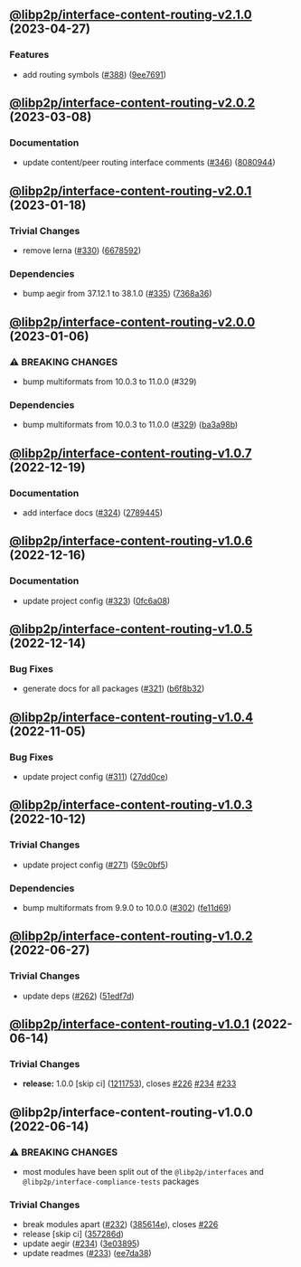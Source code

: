 ## [@libp2p/interface-content-routing-v2.1.0](https://github.com/libp2p/js-libp2p-interfaces/compare/@libp2p/interface-content-routing-v2.0.2...@libp2p/interface-content-routing-v2.1.0) (2023-04-27)


### Features

* add routing symbols ([#388](https://github.com/libp2p/js-libp2p-interfaces/issues/388)) ([9ee7691](https://github.com/libp2p/js-libp2p-interfaces/commit/9ee76915d2b8298d99557e105c4f71d585e97e7d))

## [@libp2p/interface-content-routing-v2.0.2](https://github.com/libp2p/js-libp2p-interfaces/compare/@libp2p/interface-content-routing-v2.0.1...@libp2p/interface-content-routing-v2.0.2) (2023-03-08)


### Documentation

* update content/peer routing interface comments ([#346](https://github.com/libp2p/js-libp2p-interfaces/issues/346)) ([8080944](https://github.com/libp2p/js-libp2p-interfaces/commit/8080944d3c3a81834c6b432843441996cd9e34e5))

## [@libp2p/interface-content-routing-v2.0.1](https://github.com/libp2p/js-libp2p-interfaces/compare/@libp2p/interface-content-routing-v2.0.0...@libp2p/interface-content-routing-v2.0.1) (2023-01-18)


### Trivial Changes

* remove lerna ([#330](https://github.com/libp2p/js-libp2p-interfaces/issues/330)) ([6678592](https://github.com/libp2p/js-libp2p-interfaces/commit/6678592dd0cf601a2671852f9d2a0aff5dee2b18))


### Dependencies

* bump aegir from 37.12.1 to 38.1.0 ([#335](https://github.com/libp2p/js-libp2p-interfaces/issues/335)) ([7368a36](https://github.com/libp2p/js-libp2p-interfaces/commit/7368a363423a08e8fa247dcb76ea13e4cf030d65))

## [@libp2p/interface-content-routing-v2.0.0](https://github.com/libp2p/js-libp2p-interfaces/compare/@libp2p/interface-content-routing-v1.0.7...@libp2p/interface-content-routing-v2.0.0) (2023-01-06)


### ⚠ BREAKING CHANGES

* bump multiformats from 10.0.3 to 11.0.0 (#329)

### Dependencies

* bump multiformats from 10.0.3 to 11.0.0 ([#329](https://github.com/libp2p/js-libp2p-interfaces/issues/329)) ([ba3a98b](https://github.com/libp2p/js-libp2p-interfaces/commit/ba3a98be61e3cf0996fefbd3004e974bb41ad2f0))

## [@libp2p/interface-content-routing-v1.0.7](https://github.com/libp2p/js-libp2p-interfaces/compare/@libp2p/interface-content-routing-v1.0.6...@libp2p/interface-content-routing-v1.0.7) (2022-12-19)


### Documentation

* add interface docs ([#324](https://github.com/libp2p/js-libp2p-interfaces/issues/324)) ([2789445](https://github.com/libp2p/js-libp2p-interfaces/commit/278944594c24e1a3c4b3624a35680d69166546d7))

## [@libp2p/interface-content-routing-v1.0.6](https://github.com/libp2p/js-libp2p-interfaces/compare/@libp2p/interface-content-routing-v1.0.5...@libp2p/interface-content-routing-v1.0.6) (2022-12-16)


### Documentation

* update project config ([#323](https://github.com/libp2p/js-libp2p-interfaces/issues/323)) ([0fc6a08](https://github.com/libp2p/js-libp2p-interfaces/commit/0fc6a08e9cdcefe361fe325281a3a2a03759ff59))

## [@libp2p/interface-content-routing-v1.0.5](https://github.com/libp2p/js-libp2p-interfaces/compare/@libp2p/interface-content-routing-v1.0.4...@libp2p/interface-content-routing-v1.0.5) (2022-12-14)


### Bug Fixes

* generate docs for all packages ([#321](https://github.com/libp2p/js-libp2p-interfaces/issues/321)) ([b6f8b32](https://github.com/libp2p/js-libp2p-interfaces/commit/b6f8b32a920c15a28fe021e6050e31aaae89d518))

## [@libp2p/interface-content-routing-v1.0.4](https://github.com/libp2p/js-libp2p-interfaces/compare/@libp2p/interface-content-routing-v1.0.3...@libp2p/interface-content-routing-v1.0.4) (2022-11-05)


### Bug Fixes

* update project config ([#311](https://github.com/libp2p/js-libp2p-interfaces/issues/311)) ([27dd0ce](https://github.com/libp2p/js-libp2p-interfaces/commit/27dd0ce3c249892ac69cbb24ddaf0b9f32385e37))

## [@libp2p/interface-content-routing-v1.0.3](https://github.com/libp2p/js-libp2p-interfaces/compare/@libp2p/interface-content-routing-v1.0.2...@libp2p/interface-content-routing-v1.0.3) (2022-10-12)


### Trivial Changes

* update project config ([#271](https://github.com/libp2p/js-libp2p-interfaces/issues/271)) ([59c0bf5](https://github.com/libp2p/js-libp2p-interfaces/commit/59c0bf5e0b05496fca2e4902632b61bb41fad9e9))


### Dependencies

* bump multiformats from 9.9.0 to 10.0.0 ([#302](https://github.com/libp2p/js-libp2p-interfaces/issues/302)) ([fe11d69](https://github.com/libp2p/js-libp2p-interfaces/commit/fe11d69b6aca3dd6ef6053bec27b534ec9908aa1))

## [@libp2p/interface-content-routing-v1.0.2](https://github.com/libp2p/js-libp2p-interfaces/compare/@libp2p/interface-content-routing-v1.0.1...@libp2p/interface-content-routing-v1.0.2) (2022-06-27)


### Trivial Changes

* update deps ([#262](https://github.com/libp2p/js-libp2p-interfaces/issues/262)) ([51edf7d](https://github.com/libp2p/js-libp2p-interfaces/commit/51edf7d9b3765a6f75c915b1483ea345d0133a41))

## [@libp2p/interface-content-routing-v1.0.1](https://github.com/libp2p/js-libp2p-interfaces/compare/@libp2p/interface-content-routing-v1.0.0...@libp2p/interface-content-routing-v1.0.1) (2022-06-14)


### Trivial Changes

* **release:** 1.0.0 [skip ci] ([1211753](https://github.com/libp2p/js-libp2p-interfaces/commit/121175364dc47cd683bee7bc40b645f193f33528)), closes [#226](https://github.com/libp2p/js-libp2p-interfaces/issues/226) [#234](https://github.com/libp2p/js-libp2p-interfaces/issues/234) [#233](https://github.com/libp2p/js-libp2p-interfaces/issues/233)

## @libp2p/interface-content-routing-v1.0.0 (2022-06-14)


### ⚠ BREAKING CHANGES

* most modules have been split out of the `@libp2p/interfaces` and `@libp2p/interface-compliance-tests` packages

### Trivial Changes

* break modules apart ([#232](https://github.com/libp2p/js-libp2p-interfaces/issues/232)) ([385614e](https://github.com/libp2p/js-libp2p-interfaces/commit/385614e772329052ab17415c8bd421f65b01a61b)), closes [#226](https://github.com/libp2p/js-libp2p-interfaces/issues/226)
* release [skip ci] ([357286d](https://github.com/libp2p/js-libp2p-interfaces/commit/357286df899899cf7a94348aeb8dd7387f7acad5))
* update aegir ([#234](https://github.com/libp2p/js-libp2p-interfaces/issues/234)) ([3e03895](https://github.com/libp2p/js-libp2p-interfaces/commit/3e038959ecab6cfa3585df9ee179c0af7a61eda5))
* update readmes ([#233](https://github.com/libp2p/js-libp2p-interfaces/issues/233)) ([ee7da38](https://github.com/libp2p/js-libp2p-interfaces/commit/ee7da38dccc08160d26c8436df8739ce7e0b340e))
